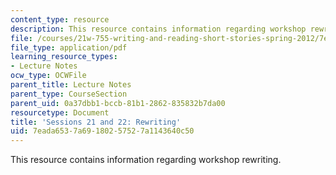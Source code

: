 ```yaml
---
content_type: resource
description: This resource contains information regarding workshop rewriting.
file: /courses/21w-755-writing-and-reading-short-stories-spring-2012/7eada6537a69180257527a1143640c50_MIT21W_755S12_ses2122.pdf
file_type: application/pdf
learning_resource_types:
- Lecture Notes
ocw_type: OCWFile
parent_title: Lecture Notes
parent_type: CourseSection
parent_uid: 0a37dbb1-bccb-81b1-2862-835832b7da00
resourcetype: Document
title: 'Sessions 21 and 22: Rewriting'
uid: 7eada653-7a69-1802-5752-7a1143640c50
---
```

This resource contains information regarding workshop rewriting.

